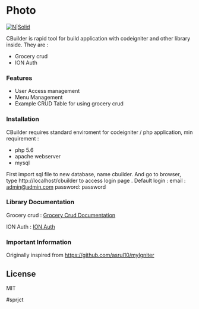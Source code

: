 # Photo

[![N|Solid](http://kodefresh.com/backpack/public/assets/img/favicon.png)](http://kodefresh.com)

CBuilder is rapid tool for build application with codeigniter and other library inside. They are : 

  - Grocery crud
  - ION Auth

### Features
  - User Access management
  - Menu Management
  - Example CRUD Table for using grocery crud
  

### Installation

CBuilder requires standard enviroment for codeigniter / php application, min requirement :
  - php 5.6
  - apache webserver
  - mysql

First import sql file to new database, name cbuilder. And go to browser, type http://localhost/cbuilder to access login page .
Default login :
email : admin@admin.com
password: password

### Library Documentation

Grocery crud :  [Grocery Crud Documentation](https://www.grocerycrud.com/documentation)

ION Auth :  [ION Auth](http://benedmunds.com/ion_auth/)

### Important Information
Originally inspired from https://github.com/asrul10/myIgniter

License
----

MIT



# s p r j c t  
 